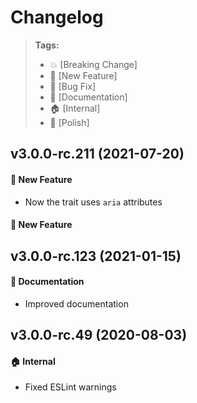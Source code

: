 Changelog
=========

> **Tags:**
> - :boom:       [Breaking Change]
> - :rocket:     [New Feature]
> - :bug:        [Bug Fix]
> - :memo:       [Documentation]
> - :house:      [Internal]
> - :nail_care:  [Polish]

## v3.0.0-rc.211 (2021-07-20)

#### :rocket: New Feature

* Now the trait uses `aria` attributes

#### :rocket: New Feature

## v3.0.0-rc.123 (2021-01-15)

#### :memo: Documentation

* Improved documentation

## v3.0.0-rc.49 (2020-08-03)

#### :house: Internal

* Fixed ESLint warnings
